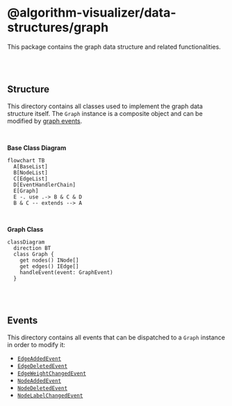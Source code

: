 # @algorithm-visualizer/data-structures/graph

This package contains the graph data structure and related functionalities.

<br>
<br>

## Structure <!-- omit in toc -->

This directory contains all classes used to implement the graph data structure itself.
The `Graph` instance is a composite object and can be modified by [graph events](#events).

<br>

**Base Class Diagram**

```mermaid
flowchart TB
  A[BaseList]
  B[NodeList]
  C[EdgeList]
  D[EventHandlerChain]
  E[Graph]
  E -. use .-> B & C & D
  B & C -- extends --> A
```

<br>

**Graph Class**

```mermaid
classDiagram
  direction BT
  class Graph {
    get nodes() INode[]
    get edges() IEdge[]
    handleEvent(event: GraphEvent)
  }
```

<br>
<br>

## Events <!-- omit in toc -->

This directory contains all events that can be dispatched to a `Graph` instance in order to modify it:

- [`EdgeAddedEvent`](./src/events/edge-added-event.ts)
- [`EdgeDeletedEvent`](./src/events/edge-deleted-event.ts)
- [`EdgeWeightChangedEvent`](./src/events/edge-weight-changed-event.ts)
- [`NodeAddedEvent`](./src/events/node-added-event.ts)
- [`NodeDeletedEvent`](./src/events/node-deleted-event.ts)
- [`NodeLabelChangedEvent`](./src/events/node-label-changed-event.ts)
